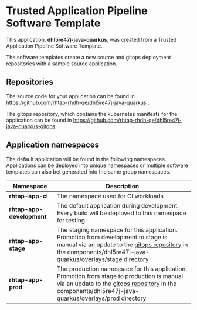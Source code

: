 # Trusted Application Pipeline Software Template

This application, **dhl5re47j-java-quarkus**, was created from a Trusted Application Pipeline Software Template.

The software templates create a new source and gitops deployment repositories with a sample source application. 

## Repositories

The source code for your application can be found in [https://github.com/rhtap-rhdh-qe/dhl5re47j-java-quarkus ](https://github.com/rhtap-rhdh-qe/dhl5re47j-java-quarkus ).
 
The gitops repository, which contains the kubernetes manifests for the application can be found in 
[https://github.com/rhtap-rhdh-qe/dhl5re47j-java-quarkus-gitops ](https://github.com/rhtap-rhdh-qe/dhl5re47j-java-quarkus-gitops ) 

## Application namespaces 

The default application will be found in the following namespaces. Applications can be deployed into unique namespaces or multiple software templates can also bet generated into the same group namespaces.  

|  Namespace   |  Description   |  
| -------- | -------- |
| **rhtap-app-ci** | The namespace used for CI workloads |
| **rhtap-app-development** | The default application during development. Every build will be deployed to this namespace for testing. |
| **rhtap-app-stage** | The staging namespace for this application. Promotion from development to stage is manual via an update to the [gitops repository](https://github.com/rhtap-rhdh-qe/dhl5re47j-java-quarkus-gitops ) in the components/dhl5re47j-java-quarkus/overlays/stage directory |
| **rhtap-app-prod** | The production namespace for this application. Promotion from stage to production is manual via an update to the [gitops repository](https://github.com/rhtap-rhdh-qe/dhl5re47j-java-quarkus-gitops ) in the components/dhl5re47j-java-quarkus/overlays/prod directory |